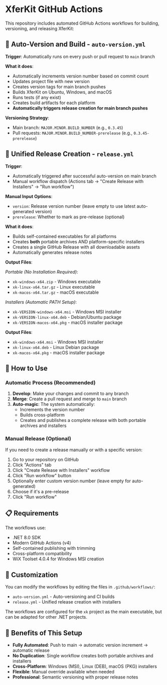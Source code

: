 # XferKit GitHub Actions

This repository includes automated GitHub Actions workflows for building, versioning, and releasing XferKit:

## 🔄 Auto-Version and Build - `auto-version.yml`

**Trigger**: Automatically runs on every push or pull request to `main` branch

**What it does**:
- Automatically increments version number based on commit count
- Updates project file with new version
- Creates version tags for main branch pushes
- Builds XferKit on Ubuntu, Windows, and macOS
- Runs tests (if any exist)
- Creates build artifacts for each platform
- **Automatically triggers release creation for main branch pushes**

**Versioning Strategy**:
- Main branch: `MAJOR.MINOR.BUILD_NUMBER` (e.g., `0.3.45`)
- Pull requests: `MAJOR.MINOR.BUILD_NUMBER-prerelease` (e.g., `0.3.45-prerelease`)

## 🚀 Unified Release Creation - `release.yml`

**Trigger**:
- Automatically triggered after successful auto-version on main branch
- Manual workflow dispatch (Actions tab → "Create Release with Installers" → "Run workflow")

**Manual Input Options**:
- `version`: Release version number (leave empty to use latest auto-generated version)
- `prerelease`: Whether to mark as pre-release (optional)

**What it does**:
- Builds self-contained executables for all platforms
- Creates **both** portable archives AND platform-specific installers
- Creates a single GitHub Release with all downloadable assets
- Automatically generates release notes

**Output Files**:

*Portable (No Installation Required)*:
- `xk-windows-x64.zip` - Windows executable
- `xk-linux-x64.tar.gz` - Linux executable
- `xk-macos-x64.tar.gz` - macOS executable

*Installers (Automatic PATH Setup)*:
- `xk-VERSION-windows-x64.msi` - Windows MSI installer
- `xk-VERSION-linux-x64.deb` - Debian/Ubuntu package
- `xk-VERSION-macos-x64.pkg` - macOS installer package

**Output Files**:
- `xk-windows-x64.msi` - Windows MSI installer
- `xk-linux-x64.deb` - Linux Debian package
- `xk-macos-x64.pkg` - macOS installer package

## 🎯 How to Use

### Automatic Process (Recommended)
1. **Develop**: Make your changes and commit to any branch
2. **Merge**: Create a pull request and merge to `main` branch
3. **Auto-magic**: The system automatically:
   - Increments the version number
   - Builds cross-platform
   - Creates and publishes a complete release with both portable archives and installers

### Manual Release (Optional)
If you need to create a release manually or with a specific version:

1. Go to your repository on GitHub
2. Click "Actions" tab
3. Click "Create Release with Installers" workflow
4. Click "Run workflow" button
5. Optionally enter custom version number (leave empty for auto-generated)
6. Choose if it's a pre-release
7. Click "Run workflow"

## 📋 Requirements

The workflows use:
- .NET 8.0 SDK
- Modern GitHub Actions (v4)
- Self-contained publishing with trimming
- Cross-platform compatibility
- WiX Toolset 4.0.4 for Windows MSI creation

## 🔧 Customization

You can modify the workflows by editing the files in `.github/workflows/`:
- `auto-version.yml` - Auto-versioning and CI builds
- `release.yml` - Unified release creation with installers

The workflows are configured for the `xk` project as the main executable, but can be adapted for other .NET projects.

## 🚀 Benefits of This Setup

- **Fully Automated**: Push to main → automatic version increment → automatic release
- **No Duplication**: Single workflow creates both portable archives and installers
- **Cross-Platform**: Windows (MSI), Linux (DEB), macOS (PKG) installers
- **Flexible**: Manual override available when needed
- **Professional**: Semantic versioning with proper release notes
